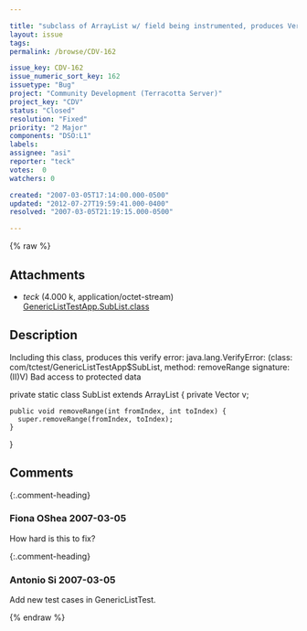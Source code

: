 ```yaml
---

title: "subclass of ArrayList w/ field being instrumented, produces VerifyError"
layout: issue
tags: 
permalink: /browse/CDV-162

issue_key: CDV-162
issue_numeric_sort_key: 162
issuetype: "Bug"
project: "Community Development (Terracotta Server)"
project_key: "CDV"
status: "Closed"
resolution: "Fixed"
priority: "2 Major"
components: "DSO:L1"
labels: 
assignee: "asi"
reporter: "teck"
votes:  0
watchers: 0

created: "2007-03-05T17:14:00.000-0500"
updated: "2012-07-27T19:59:41.000-0400"
resolved: "2007-03-05T21:19:15.000-0500"

---
```




{% raw %}


## Attachments

* <em>teck</em> (4.000 k, application/octet-stream) [GenericListTestApp.SubList.class](/attachments/CDV/CDV-162/GenericListTestApp.SubList.class)




## Description

<div markdown="1" class="description">

Including this class, produces this verify error:
java.lang.VerifyError: (class: com/tctest/GenericListTestApp$SubList, method: removeRange signature: (II)V) Bad access to protected data

private static class SubList extends ArrayList \{
    private Vector v;

    public void removeRange(int fromIndex, int toIndex) {
      super.removeRange(fromIndex, toIndex);
    }
  \}


</div>

## Comments


{:.comment-heading}
### **Fiona OShea** <span class="date">2007-03-05</span>

<div markdown="1" class="comment">

How hard is this to fix?

</div>


{:.comment-heading}
### **Antonio Si** <span class="date">2007-03-05</span>

<div markdown="1" class="comment">

Add new test cases in GenericListTest.

</div>



{% endraw %}
